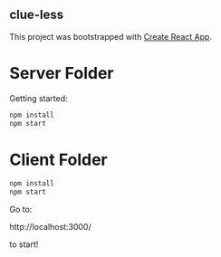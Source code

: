 ## clue-less

This project was bootstrapped with [Create React App](https://github.com/facebook/create-react-app).

# Server Folder
Getting started:
```.js
npm install
npm start
```
# Client Folder
```.js
npm install
npm start
```

Go to: 

http://localhost:3000/ 

to start!
